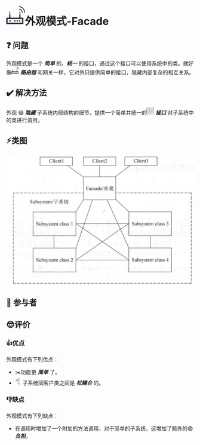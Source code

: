 # <img src="./../img/pics/facade.png" width="50px" height="50px"/>外观模式-Facade

## :question: 问题 
外观模式是一个 ***简单*** 的、***统一*** 的接口，通过这个接口可以使用系统中的类。就好像<img src="./../img/pics/facade.png" width="20px" height="20px"/> ***路由器*** 和网关一样，它对外只提供简单的接口，隐藏内部复杂的相互关系。
## :heavy_check_mark: 解决方法
外观 :mask: ***隐藏*** 子系统内部结构的细节，提供一个简单并统一的<img src="./../img/pics/interface.png" width="20px" height="20px"/> ***接口*** 对子系统中的类进行调用，
## :zap:类图
<img src="./../img/design-patterns-04-facade.png"/>

## :boy: 参与者

## :sunglasses:评价

### :+1:优点
外观模式有下列优点：
  * :scissors:功能更 ***简单*** 了。
  * <img src="./../img/pics/松耦合.png" width="20px" height="20px"/>子系统同客户类之间是 ***松耦合*** 的。
### :-1:缺点
外观模式有下列缺点：
  * 在调用时增加了一个附加的方法调用，对于简单的子系统，这增加了额外的:fearful: ***负担***。
